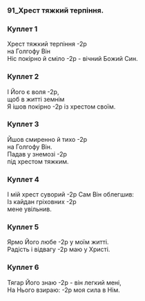 ### 91_Хрест тяжкий терпіння.
### Куплет 1
Хрест тяжкий терпіння -2р<br/> на Голгофу Він <br/>Ніс покірно й сміло -2р - вічний Божий Син.
### Куплет 2
І Його є воля -2р,<br/>щоб в житті земнім <br/>Я ішов покірно -2р із хрестом своїм.
### Куплет 3
Йшов смиренно й тихо -2р<br/>на Голгофу Він.<br/>Падав у знемозі -2р<br/>під хрестом тяжким.
### Куплет 4
І мій хрест суворий -2р Сам Він облегшив: <br/>Із кайдан гріховних -2р <br/>мене увільнив.
### Куплет 5
Ярмо Його любе -2р у моїм житті.<br/>Радість і відвагу -2р маю у Христі.
### Куплет 6
Тягар Його знаю -2р - він легкий мені, <br/>На Нього взираю: -2р моя сила в Нім.
